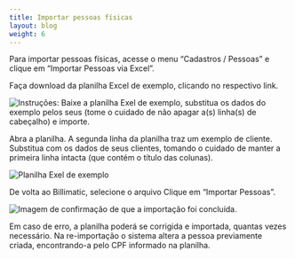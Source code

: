```yaml
---
title: Importar pessoas físicas
layout: blog
weight: 6
---
```

Para importar pessoas físicas, acesse o menu “Cadastros / Pessoas” e clique em “Importar Pessoas via Excel”.

Faça download da planilha Excel de exemplo, clicando no respectivo link.

![Instruções: Baixe a planilha Exel de exemplo, substitua os dados do exemplo pelos seus (tome o cuidado de não apagar a(s) linha(s) de cabeçalho) e importe.](/images/uploads/importar-pessoas-físicas-1.png "Importar pessoas físicas - 1")

Abra a planilha. A segunda linha da planilha traz um exemplo de cliente. Substitua com os dados de seus clientes, tomando o cuidado de manter a primeira linha intacta (que contém o título das colunas).

![Planilha Exel de exemplo](/images/uploads/importar-pessoas-físicas-2.png "Importar pessoas físicas - 2")

De volta ao Billimatic, selecione o arquivo Clique em “Importar Pessoas”.

![Imagem de confirmação de que a importação foi concluída.](/images/uploads/importar-pessoas-físicas-3.png "Importar pessoas físicas - 3")

Em caso de erro, a planilha poderá se corrigida e importada, quantas vezes necessário. Na re-importação o sistema altera a pessoa previamente criada, encontrando-a pelo CPF informado na planilha.